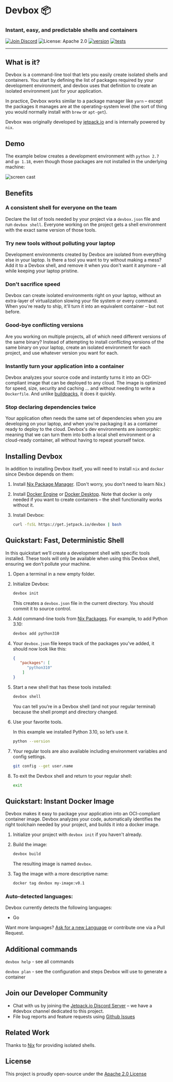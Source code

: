 # Devbox 📦

### Instant, easy, and predictable shells and containers

[![Join Discord](https://img.shields.io/discord/903306922852245526?color=7389D8&label=discord&logo=discord&logoColor=ffffff)](https://discord.gg/agbskCJXk2) ![License: Apache 2.0](https://img.shields.io/github/license/jetpack-io/devbox) [![version](https://img.shields.io/github/v/release/jetpack-io/devbox?color=green&label=version&sort=semver)](https://github.com/jetpack-io/devbox/releases) [![tests](https://github.com/jetpack-io/devbox/actions/workflows/tests.yaml/badge.svg)](https://github.com/jetpack-io/devbox/actions/workflows/tests.yaml)

---

## What is it?

Devbox is a command-line tool that lets you easily create isolated shells and containers. You start by defining the list of packages required by your development environment, and devbox uses that definition to create an isolated environment just for your application.

In practice, Devbox works similar to a package manager like `yarn` – except the packages it manages are at the operating-system level (the sort of thing you would normally install with `brew` or `apt-get`).

Devbox was originally developed by [jetpack.io](https://www.jetpack.io) and is internally powered by `nix`.

## Demo
The example below creates a development environment with `python 2.7` and `go 1.18`, even though those packages are not installed in the underlying machine:

![screen cast](https://user-images.githubusercontent.com/279789/186491771-6b910175-18ec-4c65-92b0-ed1a91bb15ed.svg)


## Benefits

### A consistent shell for everyone on the team

Declare the list of tools needed by your project via a `devbox.json` file and run `devbox shell`. Everyone working on the project gets a shell environment with the exact same version of those tools.

### Try new tools without polluting your laptop

Development environments created by Devbox are isolated from everything else in your laptop. Is there a tool you want to try without making a mess? Add it to a Devbox shell, and remove it when you don't want it anymore – all while keeping your laptop pristine.

### Don't sacrifice speed

Devbox can create isolated environments right on your laptop, without an extra-layer of virtualization slowing your file system or every command. When you're ready to ship, it'll turn it into an equivalent container – but not before.

### Good-bye conflicting versions

Are you working on multiple projects, all of which need different versions of the same binary? Instead of attempting to install conflicting versions of the same binary on your laptop, create an isolated environment for each project, and use whatever version you want for each.

### Instantly turn your application into a container

Devbox analyzes your source code and instantly turns it into an OCI-compliant image that can be deployed to any cloud. The image is optimized for speed, size, security and caching ... and without needing to write a `Dockerfile`. And unlike [buildpacks](https://buildpacks.io/), it does it quickly.

### Stop declaring dependencies twice

Your application often needs the same set of dependencies when you are developing on your laptop, and when you're packaging it as a container ready to deploy to the cloud. Devbox's dev environments are _isomorphic_: meaning that we can turn them into both a local shell environment or a cloud-ready container, all without having to repeat yourself twice.

## Installing Devbox

In addition to installing Devbox itself, you will need to install `nix` and `docker` since Devbox depends on them:

1. Install [Nix Package Manager](https://nixos.org/download.html). (Don't worry, you don't need to learn Nix.)

2. Install [Docker Engine](https://docs.docker.com/engine/install/) or [Docker Desktop](https://www.docker.com/get-started/). Note that docker is only needed if you want to create containers – the shell functionality works without it.

3. Install Devbox:

   ```sh
   curl -fsSL https://get.jetpack.io/devbox | bash
   ```

## Quickstart: Fast, Deterministic Shell

In this quickstart we’ll create a development shell with specific tools installed. These tools will only be available when using this Devbox shell, ensuring we don’t pollute your machine.

1. Open a terminal in a new empty folder.

2. Initialize Devbox:

   ```bash
   devbox init
   ```

   This creates a `devbox.json` file in the current directory. You should commit it to source control.

3. Add command-line tools from [Nix Packages](https://search.nixos.org/packages). For example, to add Python 3.10:

   ```bash
   devbox add python310
   ```
4. Your `devbox.json` file keeps track of the packages you've added, it should now look like this:

   ```json
   {
      "packages": [
         "python310"
       ]
   }
   ```

5. Start a new shell that has these tools installed:

   ```bash
   devbox shell
   ```

   You can tell you’re in a Devbox shell (and not your regular terminal) because the shell prompt and directory changed.

6. Use your favorite tools.

   In this example we installed Python 3.10, so let’s use it.

   ```bash
   python --version
   ```

7. Your regular tools are also available including environment variables and config settings.

   ```bash
   git config --get user.name
   ```

8. To exit the Devbox shell and return to your regular shell:

   ```bash
   exit
   ```

## Quickstart: Instant Docker Image

Devbox makes it easy to package your application into an OCI-compliant container image. Devbox analyzes your code, automatically identifies the right toolchain needed by your project, and builds it into a docker image.

1. Initialize your project with `devbox init` if you haven't already.

2. Build the image:

   ```bash
   devbox build
   ```

   The resulting image is named `devbox`.

3. Tag the image with a more descriptive name:

   ```bash
   docker tag devbox my-image:v0.1
   ```
### Auto-detected languages:
Devbox currently detects the following languages:

- Go

Want more languages? [Ask for a new Language](https://github.com/jetpack-io/devbox/issues) or contribute one via a Pull Request.

## Additional commands

`devbox help` - see all commands

`devbox plan` - see the configuration and steps Devbox will use to generate a container

## Join our Developer Community

+ Chat with us by joining the [Jetpack.io Discord Server](https://discord.gg/agbskCJXk2) – we have a #devbox channel dedicated to this project. 
+ File bug reports and feature requests using [Github Issues](https://github.com/jetpack-io/devbox/issues)

## Related Work

Thanks to [Nix](https://nixos.org/) for providing isolated shells.

## License

This project is proudly open-source under the [Apache 2.0 License](https://github.com/jetpack-io/devbox/blob/main/LICENSE)
